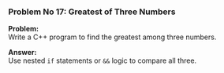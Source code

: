 ### Problem No 17: Greatest of Three Numbers

**Problem:**  
Write a C++ program to find the greatest among three numbers.

**Answer:**  
Use nested `if` statements or `&&` logic to compare all three.
